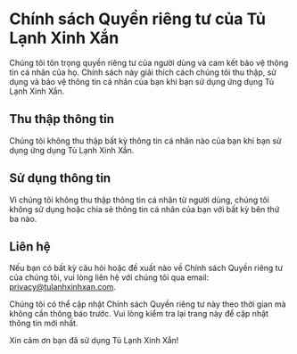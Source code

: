 # Chính sách Quyền riêng tư của Tủ Lạnh Xinh Xắn

Chúng tôi tôn trọng quyền riêng tư của người dùng và cam kết bảo vệ thông tin cá nhân của họ. Chính sách này giải thích cách chúng tôi thu thập, sử dụng và bảo vệ thông tin cá nhân của bạn khi bạn sử dụng ứng dụng Tủ Lạnh Xinh Xắn.

## Thu thập thông tin

Chúng tôi không thu thập bất kỳ thông tin cá nhân nào của bạn khi bạn sử dụng ứng dụng Tủ Lạnh Xinh Xắn.

## Sử dụng thông tin

Vì chúng tôi không thu thập thông tin cá nhân từ người dùng, chúng tôi không sử dụng hoặc chia sẻ thông tin cá nhân của bạn với bất kỳ bên thứ ba nào.

## Liên hệ

Nếu bạn có bất kỳ câu hỏi hoặc đề xuất nào về Chính sách Quyền riêng tư của chúng tôi, vui lòng liên hệ với chúng tôi qua email: privacy@tulanhxinhxan.com.

Chúng tôi có thể cập nhật Chính sách Quyền riêng tư này theo thời gian mà không cần thông báo trước. Vui lòng kiểm tra lại trang này để cập nhật thông tin mới nhất.

Xin cảm ơn bạn đã sử dụng Tủ Lạnh Xinh Xắn!

